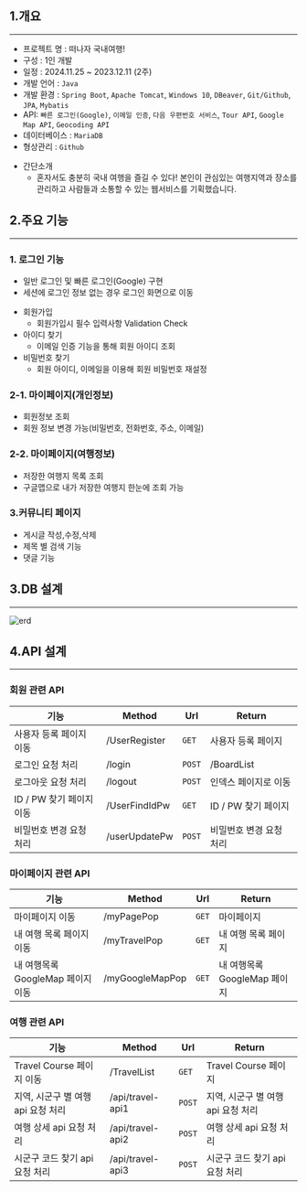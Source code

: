 ## 1.개요
***
* 프로젝트 명 : 떠나자 국내여행!
* 구성 : 1인 개발
* 일정 : 2024.11.25 ~ 2023.12.11 (2주) 
* 개발 언어 : `Java`
* 개발 환경 : `Spring Boot`, `Apache Tomcat`, `Windows 10`, `DBeaver`, `Git/Github`, `JPA`, `Mybatis`
* API: `빠른 로그인(Google)`, `이메일 인증`, `다음 우편번호 서비스`, `Tour API`, `Google Map API`, `Geocoding API`
* 데이터베이스 : `MariaDB`
* 형상관리 : `Github`
+ 간단소개
  + 혼자서도 충분히 국내 여행을 즐길 수 있다! 본인이 관심있는 여행지역과 장소를 관리하고 사람들과 소통할 수 있는 웹서비스를 기획했습니다.

## 2.주요 기능
***
### 1. 로그인 기능
* 일반 로그인 및 빠른 로그인(Google) 구현
* 세션에 로그인 정보 없는 경우 로그인 화면으로 이동
+ 회원가입
  + 회원가입시 필수 입력사항 Validation Check
+ 아이디 찾기
  + 이메일 인증 기능을 통해 회원 아이디 조회
+ 비밀번호 찾기
  + 회원 아이디, 이메일을 이용해 회원 비밀번호 재설정
### 2-1. 마이페이지(개인정보)
* 회원정보 조회
* 회원 정보 변경 가능(비밀번호, 전화번호, 주소, 이메일)
### 2-2. 마이페이지(여행정보)
* 저장한 여행지 목록 조회
* 구글맵으로 내가 저장한 여행지 한눈에 조회 가능
### 3.커뮤니티 페이지
* 게시글 작성,수정,삭제
* 제목 별 검색 기능
* 댓글 기능

## 3.DB 설계
***
![erd](https://github.com/user-attachments/assets/4803bd68-760d-4914-8dbe-d8bf6be1b1b1)
## 4.API 설계
***
### 회원 관련 API
| 기능 | Method | Url | Return |
| --- | --- | --- | --- |
| 사용자 등록 페이지 이동 | /UserRegister | `GET` | 사용자 등록 페이지 |
| 로그인 요청 처리 | /login | `POST` | /BoardList |
| 로그아웃 요청 처리 | /logout | `POST` | 인덱스 페이지로 이동 |
| ID / PW 찾기 페이지 이동 | /UserFindIdPw | `GET` |  ID / PW 찾기 페이지 |
| 비밀번호 변경 요청 처리 | /userUpdatePw | `POST` |  비밀번호 변경 요청 처리 |


### 마이페이지 관련 API
| 기능 | Method | Url | Return |
| --- | --- | --- | --- |
|  마이페이지 이동 | /myPagePop | `GET` | 마이페이지 |
| 내 여행 목록 페이지 이동 | /myTravelPop | `GET` | 내 여행 목록 페이지 |
| 내 여행목록 GoogleMap 페이지 이동 | /myGoogleMapPop | `GET` | 내 여행목록 GoogleMap 페이지 |

### 여행 관련 API
| 기능 | Method | Url | Return |
| --- | --- | --- | --- |
| Travel Course 페이지 이동 | /TravelList | `GET` | Travel Course 페이지 |
| 지역, 시군구 별 여행 api 요청 처리 | /api/travel-api1 | `POST` | 지역, 시군구 별 여행 api 요청 처리 |
| 여행 상세 api 요청 처리 | /api/travel-api2 | `POST` | 여행 상세 api 요청 처리 |
| 시군구 코드 찾기 api 요청 처리 | /api/travel-api3 | `POST` | 시군구 코드 찾기 api 요청 처리 |
